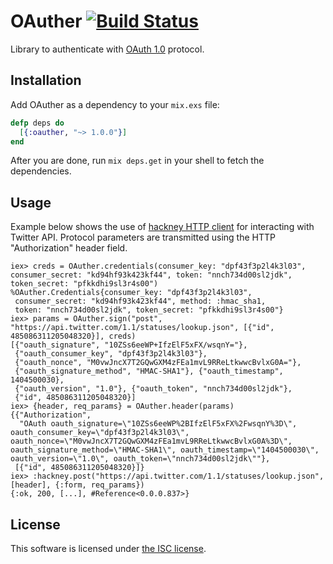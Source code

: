 # OAuther [![Build Status](https://travis-ci.org/lexmag/oauther.svg)](https://travis-ci.org/lexmag/oauther)

Library to authenticate with [OAuth 1.0](http://tools.ietf.org/html/rfc5849) protocol.

## Installation

Add OAuther as a dependency to your `mix.exs` file:

```elixir
defp deps do
  [{:oauther, "~> 1.0.0"}]
end
```

After you are done, run `mix deps.get` in your shell to fetch the dependencies.

## Usage

Example below shows the use of [hackney HTTP client](https://github.com/benoitc/hackney)
for interacting with Twitter API.
Protocol parameters are transmitted using the HTTP "Authorization" header field.

```iex
iex> creds = OAuther.credentials(consumer_key: "dpf43f3p2l4k3l03", consumer_secret: "kd94hf93k423kf44", token: "nnch734d00sl2jdk", token_secret: "pfkkdhi9sl3r4s00")
%OAuther.Credentials{consumer_key: "dpf43f3p2l4k3l03",
 consumer_secret: "kd94hf93k423kf44", method: :hmac_sha1,
 token: "nnch734d00sl2jdk", token_secret: "pfkkdhi9sl3r4s00"}
iex> params = OAuther.sign("post", "https://api.twitter.com/1.1/statuses/lookup.json", [{"id", 485086311205048320}], creds)
[{"oauth_signature", "10ZSs6eeWP+IfzElF5xFX/wsqnY="},
 {"oauth_consumer_key", "dpf43f3p2l4k3l03"},
 {"oauth_nonce", "M0vwJncX7T2GQwGXM4zFEa1mvL9RReLtkwwcBvlxG0A="},
 {"oauth_signature_method", "HMAC-SHA1"}, {"oauth_timestamp", 1404500030},
 {"oauth_version", "1.0"}, {"oauth_token", "nnch734d00sl2jdk"},
 {"id", 485086311205048320}]
iex> {header, req_params} = OAuther.header(params)
{{"Authorization",
  "OAuth oauth_signature=\"10ZSs6eeWP%2BIfzElF5xFX%2FwsqnY%3D\", oauth_consumer_key=\"dpf43f3p2l4k3l03\", oauth_nonce=\"M0vwJncX7T2GQwGXM4zFEa1mvL9RReLtkwwcBvlxG0A%3D\", oauth_signature_method=\"HMAC-SHA1\", oauth_timestamp=\"1404500030\", oauth_version=\"1.0\", oauth_token=\"nnch734d00sl2jdk\""},
 [{"id", 485086311205048320}]}
iex> :hackney.post("https://api.twitter.com/1.1/statuses/lookup.json", [header], {:form, req_params})
{:ok, 200, [...], #Reference<0.0.0.837>}
```

## License

This software is licensed under [the ISC license](LICENSE).
